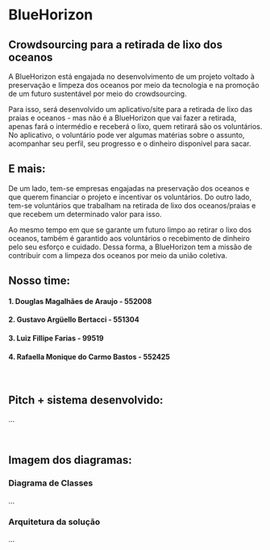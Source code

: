 # BlueHorizon
## Crowdsourcing para a retirada de lixo dos oceanos
<p>A BlueHorizon está engajada no desenvolvimento de um projeto voltado à preservação e limpeza dos oceanos por meio da tecnologia e na promoção de um futuro sustentável por meio do crowdsourcing.</p>
<p>Para isso, será desenvolvido um aplicativo/site para a retirada de lixo das praias e oceanos - mas não é a BlueHorizon que vai fazer a retirada, apenas fará o intermédio e receberá o lixo, quem retirará são os voluntários. No aplicativo, o voluntário pode ver algumas matérias sobre o assunto, acompanhar seu perfil, seu progresso e o dinheiro disponível para sacar.</p>

## E mais:
<p>De um lado, tem-se empresas engajadas na preservação dos oceanos e que querem financiar o projeto e incentivar os voluntários. Do outro lado, tem-se voluntários que trabalham na retirada de lixo dos oceanos/praias e que recebem um determinado valor para isso.</p>
<p>Ao mesmo tempo em que se garante um futuro limpo ao retirar o lixo dos oceanos, também é garantido aos voluntários o recebimento de dinheiro pelo seu esforço e cuidado. Dessa forma, a BlueHorizon tem a missão de contribuir com a limpeza dos oceanos por meio da união coletiva.</p>

## Nosso time:
#### 1. Douglas Magalhães de Araujo - 552008

#### 2. Gustavo Argüello Bertacci - 551304

#### 3. Luiz Fillipe Farias - 99519

#### 4. Rafaella Monique do Carmo Bastos - 552425
<p></p><br>

## Pitch + sistema desenvolvido:
...
<p></p><br>

## Imagem dos diagramas:

### Diagrama de Classes
...

### Arquitetura da solução
...
